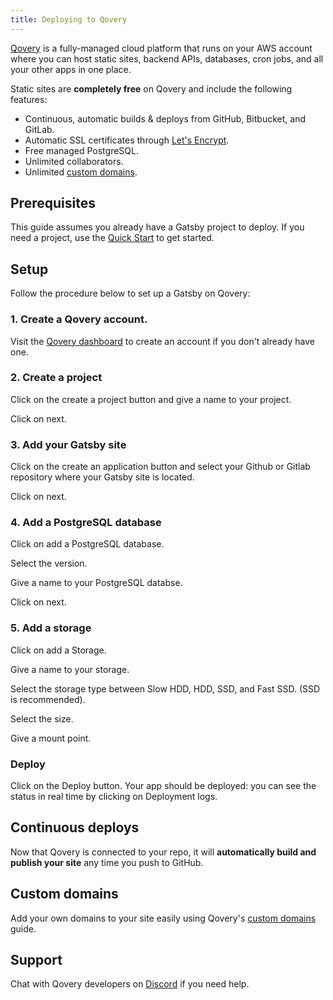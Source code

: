 ```yaml
---
title: Deploying to Qovery
---
```


[Qovery](https://qovery.com) is a fully-managed cloud platform that runs on your AWS account where you can host static sites, backend APIs, databases, cron jobs, and all your other apps in one place.

Static sites are **completely free** on Qovery and include the following features:

- Continuous, automatic builds & deploys from GitHub, Bitbucket, and GitLab.
- Automatic SSL certificates through [Let's Encrypt](https://letsencrypt.org).
- Free managed PostgreSQL.
- Unlimited collaborators.
- Unlimited [custom domains](https://docs.qovery.com/guides/getting-started/setting-custom-domain/).

## Prerequisites

This guide assumes you already have a Gatsby project to deploy. If you need a project, use the [Quick Start](/docs/quick-start) to get started.

## Setup

Follow the procedure below to set up a Gatsby on Qovery:

### 1. Create a Qovery account.

Visit the [Qovery dashboard](https://console.qovery.com) to create an account if you don't already have one.

### 2. Create a project

Click on the create a project button and give a name to your project.

Click on next.

### 3. Add your Gatsby site

Click on the create an application button and select your Github or Gitlab repository where your Gatsby site is located.

Click on next.

### 4. Add a PostgreSQL database

Click on add a PostgreSQL database.

Select the version.

Give a name to your PostgreSQL databse.

Click on next.

### 5. Add a storage

Click on add a Storage.

Give a name to your storage.

Select the storage type between Slow HDD, HDD, SSD, and Fast SSD. (SSD is recommended).

Select the size.

Give a mount point.

### Deploy

Click on the Deploy button. Your app should be deployed: you can see the status in real time by clicking on Deployment logs.

## Continuous deploys

Now that Qovery is connected to your repo, it will **automatically build and publish your site** any time you push to GitHub.

## Custom domains

Add your own domains to your site easily using Qovery's [custom domains](https://docs.qovery.com/guides/getting-started/setting-custom-domain/) guide.

## Support

Chat with Qovery developers on [Discord](https://discord.qovery.com) if you need help.
